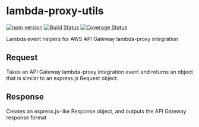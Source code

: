 # lambda-proxy-utils
[![npm version](https://badge.fury.io/js/lambda-proxy-utils.svg)](https://badge.fury.io/js/lambda-proxy-utils)
[![Build Status](https://travis-ci.org/geoffdutton/lambda-proxy-utils.svg?branch=master)](https://travis-ci.org/geoffdutton/lambda-proxy-utils)
[![Coverage Status](https://coveralls.io/repos/github/geoffdutton/lambda-proxy-utils/badge.svg?branch=master)](https://coveralls.io/github/geoffdutton/lambda-proxy-utils?branch=master)

Lambda event helpers for AWS API Gateway lambda-proxy integration

## Request
Takes an API Gateway lambda-proxy integration event and returns an object that is similar to an express.js Request object.

## Response
Creates an express.js-like Response object, and outputs the API Gateway response format
